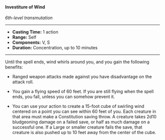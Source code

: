 #### Investiture of Wind
*6th-level transmutation*
___
- **Casting Time:** 1 action
- **Range:** Self
- **Components:** V, S
- **Duration:** Concentration, up to 10 minutes
___
Until the spell ends, wind whirls around you, and you gain the following benefits:

- Ranged weapon attacks made against you have disadvantage on the attack roll.

- You gain a flying speed of 60 feet. If you are still flying when the spell ends, you fall, unless you can somehow prevent it.

- You can use your action to create a 15-foot cube of swirling wind centered on a point you can see within 60 feet of you. Each creature in that area must make a Constitution saving throw. A creature takes 2d10 bludgeoning damage on a failed save, or half as much damage on a successful one. If a Large or smaller creature fails the save, that creature is also pushed up to 10 feet away from the center of the cube.